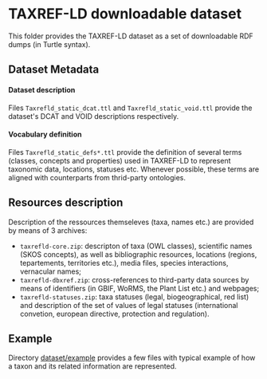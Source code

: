 # TAXREF-LD downloadable dataset

This folder provides the TAXREF-LD dataset as a set of downloadable RDF dumps (in Turtle syntax).


## Dataset Metadata

#### Dataset description 

Files `Taxrefld_static_dcat.ttl` and `Taxrefld_static_void.ttl` provide the dataset's DCAT and VOID descriptions respectively.


#### Vocabulary definition

Files `Taxrefld_static_defs*.ttl` provide the definition of several terms (classes, concepts and properties) used in TAXREF-LD to represent taxonomic data, locations, statuses etc. Whenever possible, these terms are aligned with counterparts from thrid-party ontologies.


## Resources description

Description of the ressources themseleves (taxa, names etc.) are provided by means of 3 archives:

- `taxrefld-core.zip`: descripton of taxa (OWL classes), scientific names (SKOS concepts), as well as bibliographic resources, locations (regions, tepartements, territories etc.), media files, species interactions, vernacular names;
- `taxrefld-dbxref.zip`: cross-references to third-party data sources by means of identifiers (in GBIF, WoRMS, the Plant List etc.) and webpages;
- `taxrefld-statuses.zip`: taxa statuses (legal, biogeographical, red list) and description of the set of values of legal statuses  (international convetion, european directive, protection and regulation).


## Example

Directory [dataset/example](dataset/example) provides a few files with typical example of how a taxon and its related information are represented.

